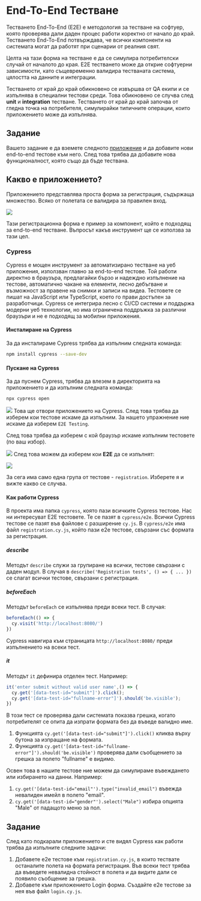 # End-To-End Тестване

Тестването End-To-End (E2E) е методология за тестване на софтуер, която проверява дали даден процес работи коректно от начало до край. Тестването End-To-End потвърждава, че всички компоненти на системата могат да работят при сценарии от реалния свят.

Целта на тази форма на тестване е да се симулира потребителски случай от началото до края. E2E тестването може да открие софтуерни зависимости, като същевременно валидира тестваната система, цялостта на данните и интеграции.

Тестването от край до край обикновено се извършва от QA екипи и се изпълнява в специални тестови среди. Това обикновено се случва след **unit** и **integration** тестване. Тестването от край до край започва от гледна точка на потребителя, симулирайки типичните операции, които приложението може да изпълнява.
## Задание

Вашето задание е да вземете следното [приложение](https://github.com/yordan-vladov/cypress-intro) и да добавите нови end-to-end тестове към него. След това трябва да добавите нова функционалност, която също да бъде тествана.

## Какво е приложението?

Приложението представлява проста форма за регистрация, съдържаща множество. Всяко от полетата се валидира за правилен вход.

![](/Attachments/SE-E2E-Pic-1.png)

Тази регистрационна форма е пример за компонент, който е подходящ за end-to-end тестване. Въпросът какъв инструмент ще се използва за тази цел.
### Cypress

Cypress е мощен инструмент за автоматизирано тестване на уеб приложения, използван главно за end-to-end тестове. Той работи директно в браузъра, предлагайки бързо и надеждно изпълнение на тестове, автоматично чакане на елементи, лесно дебъгване и възможност за правене на снимки и записи на видеа. Тестовете се пишат на JavaScript или TypeScript, което го прави достъпен за разработчици. Cypress се интегрира лесно с CI/CD системи и поддържа модерни уеб технологии, но има ограничена поддръжка за различни браузъри и не е подходящ за мобилни приложения.
#### Инсталиране на Cypress

За да инсталираме Cypress трябва да изпълним следната команда:

```bash
npm install cypress --save-dev
```

#### Пускане на Cypress

За да пуснем Cypress, трябва да влезем в директорията на приложението и да изпълним следната команда:

```bash
npx cypress open
```

![](/Attachments/SE-E2E-Pic-2.png)
Това ще отвори приложението на Cypress. След това трябва да изберем кои тестове искаме да изпълним. За нашето упражнение ние искаме да изберем `E2E Testing`.

След това трябва да изберем с кой браузър искаме изпълним тестовете (по ваш избор).

![](/Attachments/SE-E2E-Pic-3.png)
След това можем да изберем кои **Е2Е** да се изпълнят:

![](/Attachments/SE-E2E-Pic-4.png)

За сега има само една група от тестове - `registration`. Изберете я и вижте какво се случва.

#### Как работи Cypress

В проекта има папка `cypress`, която пази всичките Cypress тестове. Нас ни интересуват Е2Е тестовете. Те се пазят в `cypress/e2e`. Всички Cypress тестове се пазят във файлове с разширение `cy.js`. В `cypress/e2e` има файл `registration.cy.js`, който пази е2е тестове, свързани със формата за регистрация.

##### describe

Методът `describe` служи за групиране на всички, тестове свързани с даден модул. В случая в `describe('Registration tests', () => { ... })` се слагат всички тестове, свързани с регистрация.

##### beforeEach

Методът `beforeEach` се изпълнява преди всеки тест. В случая:

```js
beforeEach(() => {
  cy.visit('http://localhost:8080/')
})
```

Cypress навигира към страницата `http://localhost:8080/` преди изпълнението на всеки тест.

##### it

Методът `it` дефинира отделен тест. Например:

```js
it('enter submit without valid user name',() => {
  cy.get('[data-test-id="submit"]').click();
  cy.get('[data-test-id="fullname-error"]').should('be.visible');
})
```

В този тест се проверява дали системата показва грешка, когато потребителят се опита да изпрати формата без да въведе валидно име.

 1. Функцията `cy.get('[data-test-id="submit"]').click()` кликва върху бутона за изпращане на формата.
 2. Функцията `cy.get('[data-test-id="fullname-error"]').should('be.visible')`  проверява дали съобщението за грешка за полето "fullname" е видимо.

Освен това в нашите тестове ние можем да симулираме въвеждането или избирането на данни. Например:

1. `cy.get('[data-test-id="email"').type("invalid_email")` въвежда невалиден имейл в полето "email".
2. `cy.get('[data-test-id="gender"').select("Male")` избира опцията "Male" от падащото меню за пол.

## Задание

След като подкарали приложението и сте видял Cypress как работи трябва да изпълните следните задачи:
1. Добавете е2е тестове към `registration.cy.js`, в които тествате останалите полета на формата регистрация. Във всеки тест трябва да въведете невалидна стойност в полета и да видите дали се появило съобщение за грешка.
2. Добавете към приложението Login форма. Създайте е2е тестове за нея във файл  `login.cy.js`.
